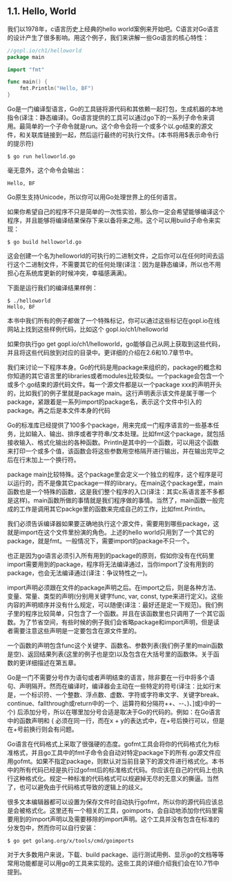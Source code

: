 ## 1.1. Hello, World

我们以1978年，c语言历史上经典的hello world案例来开始吧。C语言对Go语言的设计产生了很多影响。用这个例子，我们来讲解一些Go语言的核心特性：

```go
//gopl.io/ch1/helloworld
package main

import "fmt"

func main() {
    fmt.Println("Hello, BF")
}
```

Go是一门编译型语言，Go的工具链将源代码和其依赖一起打包，生成机器的本地指令(译注：静态编译)。Go语言提供的工具可以通过go下的一系列子命令来调用。最简单的一个子命令就是run。这个命令会将一个或多个以.go结束的源文件，和关联库链接到一起，然后运行最终的可执行文件。(本书将用$表示命令行的提示符)

```
$ go run helloworld.go
```
毫无意外，这个命令会输出：
```
Hello, BF
```

Go原生支持Unicode，所以你可以用Go处理世界上的任何语言。

如果你希望自己的程序不只是简单的一次性实验，那么你一定会希望能够编译这个程序，并且能够将编译结果保存下来以备将来之用。这个可以用build子命令来实现：
```
$ go build helloworld.go
```
这会创建一个名为helloworld的可执行的二进制文件，之后你可以在任何时间去运行这个二进制文件，不需要其它的任何处理(译注：因为是静态编译，所以也不用担心在系统库更新的时候冲突，幸福感满满)。

下面是运行我们的编译结果样例：
```
$ ./helloworld
Hello, BF
```

本书中我们所有的例子都做了一个特殊标记，你可以通过这些标记在gopl.io在线网站上找到这些样例代码，比如这个 gopl.io/ch1/helloworld

如果你执行go get gopl.io/ch1/helloworld，go能够自己从网上获取到这些代码，并且将这些代码放到对应的目录中。更详细的介绍在2.6和10.7章节中。

我们来讨论一下程序本身。Go的代码是用package来组织的，package的概念和你知道的其它语言里的libraries或者modules比较类似。一个package会包含一个或多个.go结束的源代码文件。每一个源文件都是以一个package xxx的声明开头的，比如我们的例子里就是package main。这行声明表示该文件是属于哪一个package，紧跟着是一系列import的package名，表示这个文件中引入的package。再之后是本文件本身的代码

Go的标准库已经提供了100多个package，用来完成一门程序语言的一些基本任务，比如输入、输出、排序或者字符串/文本处理。比如fmt这个package，就包括接收输入、格式化输出的各种函数。Println是其中的一个函数，可以用这个函数来打印一个或多个值，该函数会将这些参数用空格隔开进行输出，并在输出完毕之后在行末加上一个换行符。

package main比较特殊。这个package里会定义一个独立的程序，这个程序是可以运行的，而不是像其它package一样的library。在main这个package里，main函数也是一个特殊的函数，这是我们整个程序的入口(译注：其实c系语言差不多都是这样)。main函数所做的事情就是我们程序做的事情。当然了，main函数一般完成的工作是调用其它packge里的函数来完成自己的工作，比如fmt.Println。

我们必须告诉编译器如果要正确地执行这个源文件，需要用到哪些package，这就是import在这个文件里扮演的角色。上述的hello world只用到了一个其它的package，就是fmt。一般情况下，需要import的package不只一个。

也正是因为go语言必须引入所有用到的package的原则，假如你没有在代码里import需要用到的package，程序将无法编译通过，当你import了没有用到的package，也会无法编译通过(译注：争议特性之一)。

import声明必须跟在文件的package声明之后。在import之后，则是各种方法、变量、常量、类型的声明(分别用关键字func, var, const, type来进行定义)。这些内容的声明顺序并没有什么规定，可以随便(译注：最好还是定一下规范)。我们例子里的程序比较简单，只包含了一个函数。并且在该函数里也只调用了一个其它函数。为了节省空间，有些时候的例子我们会省略package和import声明，但是读者需要注意这些声明是一定要包含在源文件里的。

一个函数的声明包含func这个关键字、函数名、参数列表(我们例子里的main函数是空)、返回结果列表(这里的例子也是空)以及包含在大括号里的函数体。关于函数的更详细描述在第五章。

Go是一门不需要分号作为语句或者声明结束的语言，除非要在一行中将多个语句、声明隔开。然而在编译时，编译器会主动在一些特定的符号(译注：比如行末是，一个标识符、一个整数、浮点数、虚数、字符或字符串文字、关键字break、continue、fallthrough或return中的一个、运算符和分隔符++、--、)、]或}中的一个) 后添加分号，所以在哪里加分号合适是取决于Go的代码的。例如：在Go语言中的函数声明和 { 必须在同一行，而在x + y的表达式中，在+号后换行可以，但是在+号前换行则会有问题。

Go语言在代码格式上采取了很强硬的态度。gofmt工具会将你的代码格式化为标准格式，并且go工具中的fmt子命令会自动对特定package下的所有.go源文件应用gofmt。如果不指定package，则默认对当前目录下的源文件进行格式化。本书中的所有代码已经是执行过gofmt后的标准格式代码。你应该在自己的代码上也执行这种格式化。规定一种标准的代码格式可以规避掉无尽的无意义的撕逼。当然了，也可以避免由于代码格式导致的逻辑上的歧义。


很多文本编辑器都可以设置为保存文件时自动执行gofmt，所以你的源代码应该总是会被格式化。这里还有一个相关的工具，goimports，会自动地添加你代码里需要用到的import声明以及需要移除的import声明。这个工具并没有包含在标准的分发包中，然而你可以自行安装：
```
$ go get golang.org/x/tools/cmd/goimports
```

对于大多数用户来说，下载、build package、运行测试用例、显示go的文档等等常用功能都是可以用go的工具来实现的。这些工具的详细介绍我们会在10.7节中提到。

